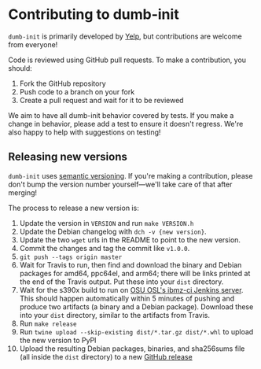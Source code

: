 Contributing to dumb-init
========

`dumb-init` is primarily developed by [Yelp](https://yelp.github.io/), but
contributions are welcome from everyone!

Code is reviewed using GitHub pull requests. To make a contribution, you should:

1. Fork the GitHub repository
2. Push code to a branch on your fork
3. Create a pull request and wait for it to be reviewed

We aim to have all dumb-init behavior covered by tests. If you make a change in
behavior, please add a test to ensure it doesn't regress. We're also happy to
help with suggestions on testing!


## Releasing new versions

`dumb-init` uses [semantic versioning](http://semver.org/). If you're making a
contribution, please don't bump the version number yourself—we'll take care
of that after merging!

The process to release a new version is:

1. Update the version in `VERSION` and run `make VERSION.h`
2. Update the Debian changelog with `dch -v {new version}`.
3. Update the two `wget` urls in the README to point to the new version.
4. Commit the changes and tag the commit like `v1.0.0`.
5. `git push --tags origin master`
6. Wait for Travis to run, then find and download the binary and Debian
   packages for amd64, ppc64el, and arm64; there will be links printed at the
   end of the Travis output. Put these into your `dist` directory.
7. Wait for the s390x build to run on [OSU OSL's ibmz-ci
   Jenkins server](https://ibmz-ci.osuosl.org/job/dumb-init/). This should
   happen automatically within 5 minutes of pushing and produce two artifacts
   (a binary and a Debian package). Download these into your `dist` directory,
   similar to the artifacts from Travis.
8. Run `make release`
9. Run `twine upload --skip-existing dist/*.tar.gz dist/*.whl` to upload the
   new version to PyPI
10. Upload the resulting Debian packages, binaries, and sha256sums file (all
    inside the `dist` directory) to a new [GitHub
    release](https://github.com/Yelp/dumb-init/releases)
